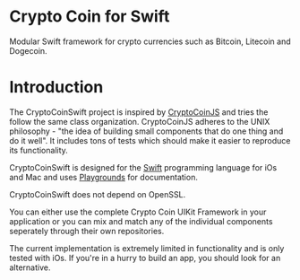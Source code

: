 Crypto Coin for Swift
=======
Modular Swift framework for crypto currencies such as Bitcoin, Litecoin and Dogecoin.

Introduction
============
The CryptoCoinSwift project is inspired by [CryptoCoinJS](http://cryptocoinjs.com) and tries the follow the same class organization. CryptoCoinJS adheres to the UNIX philosophy - "the idea of building small components that do one thing and do it well". It includes tons of tests which should make it easier to reproduce its functionality.

CryptoCoinSwift is designed for the [Swift](https://developer.apple.com/swift/) programming language for iOs and Mac and uses [Playgrounds](https://developer.apple.com/library/prerelease/ios/recipes/xcode_help-source_editor/ExploringandEvaluatingSwiftCodeinaPlayground/ExploringandEvaluatingSwiftCodeinaPlayground.html) for documentation.

CryptoCoinSwift does not depend on OpenSSL.

You can either use the complete Crypto Coin UIKit Framework in your application or you can mix and match any of the individual components seperately through their own repositories. 

The current implementation is extremely limited in functionality and is only tested with iOs. If you're in a hurry to build an app, you should look for an alternative.
